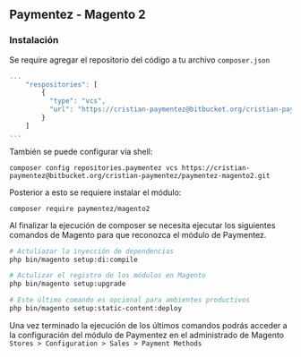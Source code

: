 ## Paymentez - Magento 2

### Instalación

Se require agregar el repositorio del código a tu archivo `composer.json`

```js
...
	"respositories": [
		{
          "type": "vcs",
          "url": "https://cristian-paymentez@bitbucket.org/cristian-paymentez/paymentez-magento2.git"
        }
	]
...
```

También se puede configurar vía shell:

`composer config repositories.paymentez vcs https://cristian-paymentez@bitbucket.org/cristian-paymentez/paymentez-magento2.git`

Posterior a esto se requiere instalar el módulo:

`composer require paymentez/magento2`

Al finalizar la ejecución de composer se necesita ejecutar los siguientes comandos de Magento para que reconozca el módulo de Paymentez.

```bash
# Actuliazar la inyección de dependencias
php bin/magento setup:di:compile

# Actulizar el registro de los módulos en Magento
php bin/magento setup:upgrade

# Este último comando es opcional para ambientes productivos
php bin/magento setup:static-content:deploy
```

Una vez terminado la ejecución de los últimos comandos podrás acceder a la configuración del módulo de Paymentez en el administrado de Magento `Stores > Configuration > Sales > Payment Methods`
